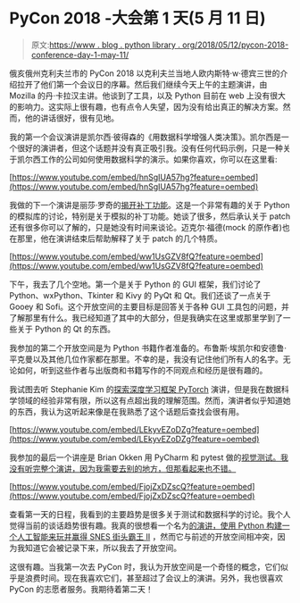# PyCon 2018 -大会第 1 天(5 月 11 日)

> 原文:[https://www . blog . python library . org/2018/05/12/pycon-2018-conference-day-1-may-11/](https://www.blog.pythonlibrary.org/2018/05/12/pycon-2018-conference-day-1-may-11/)

俄亥俄州克利夫兰市的 PyCon 2018 以克利夫兰当地人欧内斯特·w·德宾三世的介绍拉开了他们第一个会议日的序幕。然后我们继续今天上午的主题演讲，由 Mozilla 的丹·卡拉汉主讲。他谈到了工具，以及 Python 目前在 web 上没有很大的影响力。这实际上很有趣，也有点令人失望，因为没有给出真正的解决方案。然而，他的讲话很好，很有见地。

我的第一个会议演讲是凯尔西·彼得森的《用数据科学增强人类决策》。凯尔西是一个很好的演讲者，但这个话题并没有真正吸引我。没有任何代码示例，只是一种关于凯尔西工作的公司如何使用数据科学的演示。如果你喜欢，你可以在这里看:

[https://www.youtube.com/embed/hnSgIUA57hg?feature=oembed](https://www.youtube.com/embed/hnSgIUA57hg?feature=oembed)

我做的下一个演讲是丽莎·罗奇的[揭开补丁功能](https://us.pycon.org/2018/schedule/presentation/150/)。这是一个非常有趣的关于 Python 的模拟库的讨论，特别是关于模拟的补丁功能。她谈了很多，然后承认关于 patch 还有很多你可以了解的，只是她没有时间来谈论。迈克尔·福德(mock 的原作者)也在那里，他在演讲结束后帮助解释了关于 patch 的几个特质。

[https://www.youtube.com/embed/ww1UsGZV8fQ?feature=oembed](https://www.youtube.com/embed/ww1UsGZV8fQ?feature=oembed)

下午，我去了几个空地。第一个是关于 Python 的 GUI 框架，我们讨论了 Python、wxPython、Tkinter 和 Kivy 的 PyQt 和 Qt。我们还谈了一点关于 Gooey 和 Sofi。这个开放空间的主要目标是回答关于各种 GUI 工具包的问题，并了解那里有什么。我已经知道了其中的大部分，但是我确实在这里或那里学到了一些关于 Python 的 Qt 的东西。

我参加的第二个开放空间是为 Python 书籍作者准备的。布鲁斯·埃凯尔和安德鲁·平克曼以及其他几位作家都在那里。不幸的是，我没有记住他们所有人的名字。无论如何，听到这些作者与出版商和书籍写作的不同观点和经历是很有趣的。

我试图去听 Stephanie Kim 的[探索深度学习框架 PyTorch](https://us.pycon.org/2018/schedule/presentation/154/) 演讲，但是我在数据科学领域的经验非常有限，所以这有点超出我的理解范围。然而，演讲者似乎知道她的东西，我认为这听起来像是在我熟悉了这个话题后查找会很有用。

[https://www.youtube.com/embed/LEkyvEZoDZg?feature=oembed](https://www.youtube.com/embed/LEkyvEZoDZg?feature=oembed)

我参加的最后一个讲座是 Brian Okken 用 PyCharm 和 pytest 做的[视觉测试。我没有听完整个演讲，因为我需要去别的地方，但那看起来也不错。](https://us.pycon.org/2018/schedule/presentation/91/)

[https://www.youtube.com/embed/FjojZxDZscQ?feature=oembed](https://www.youtube.com/embed/FjojZxDZscQ?feature=oembed)

查看第一天的日程，我看到的主要趋势是很多关于测试和数据科学的讨论。我个人觉得当前的谈话趋势很有趣。我真的很想看一个名为[的演讲，使用 Python 构建一个人工智能来玩并赢得 SNES 街头霸王 II](https://us.pycon.org/2018/schedule/presentation/115/) ，然而它与前述的开放空间相冲突，因为我知道它会被记录下来，所以我去了开放空间。

这很有趣。当我第一次去 PyCon 时，我认为开放空间是一个奇怪的概念，它们似乎是浪费时间。现在我喜欢它们，甚至超过了会议上的演讲。另外，我也很喜欢 PyCon 的志愿者服务。我期待着第二天！